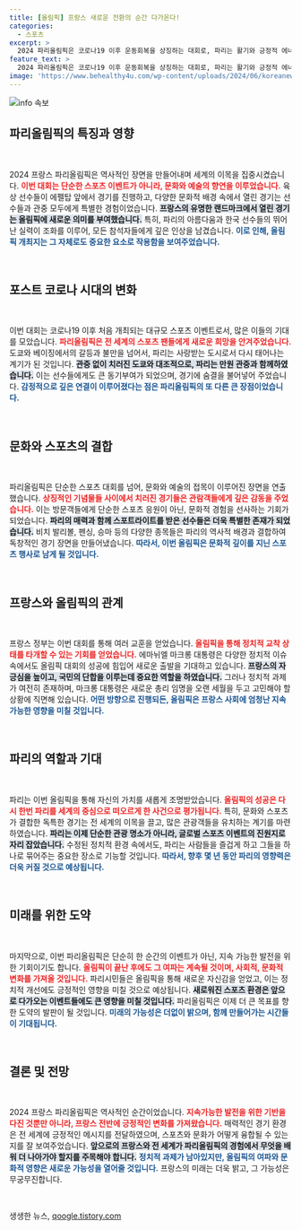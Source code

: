 ```yaml
---
title: [올림픽] 프랑스 새로운 전환의 순간 다가온다!
categories:
  - 스포츠
excerpt: >
  2024 파리올림픽은 코로나19 이후 운동회복을 상징하는 대회로, 파리는 활기와 긍정적 에너지를 불어넣었다. 하지만 마크롱 정부는 정치적 난제에 직면해 과제를 해결해야 한다. 클릭하여 자세한 내용을 확인하세요!
feature_text: >
  2024 파리올림픽은 코로나19 이후 운동회복을 상징하는 대회로, 파리는 활기와 긍정적 에너지를 불어넣었다. 하지만 마크롱 정부는 정치적 난제에 직면해 과제를 해결해야 한다. 클릭하여 자세한 내용을 확인하세요!
image: 'https://www.behealthy4u.com/wp-content/uploads/2024/06/koreanews.jpg'
---
```


<p><img src="https://www.behealthy4u.com/wp-content/uploads/2024/06/koreanews.jpg" alt="info 속보" /></p>

<h2 data-ke-size="size26">파리올림픽의 특징과 영향</h2>

<p data-ke-size="size16">&nbsp;</p>

<p>2024 프랑스 파리올림픽은 역사적인 장면을 만들어내며 세계의 이목을 집중시켰습니다. <b><span style="color: #ee2323;">이번 대회는 단순한 스포츠 이벤트가 아니라, 문화와 예술의 향연을 이루었습니다.</span></b> 육상 선수들이 에펠탑 앞에서 경기를 진행하고, 다양한 문화적 배경 속에서 열린 경기는 선수들과 관중 모두에게 특별한 경험이었습니다. <b><span style="background-color: #21538527;">프랑스의 유명한 랜드마크에서 열린 경기는 올림픽에 새로운 의미를 부여했습니다.</span></b> 특히, 파리의 아름다움과 한국 선수들의 뛰어난 실력이 조화를 이루어, 모든 참석자들에게 깊은 인상을 남겼습니다. <b><span style="color: #1a5490;">이로 인해, 올림픽 개최지는 그 자체로도 중요한 요소로 작용함을 보여주었습니다.</span></b></p>

<p data-ke-size="size16">&nbsp;</p>

<h2 data-ke-size="size26">포스트 코로나 시대의 변화</h2>

<p data-ke-size="size16">&nbsp;</p>

<p>이번 대회는 코로나19 이후 처음 개최되는 대규모 스포츠 이벤트로서, 많은 이들의 기대를 모았습니다. <b><span style="color: #ee2323;">파리올림픽은 전 세계의 스포츠 팬들에게 새로운 희망을 안겨주었습니다.</span></b> 도쿄와 베이징에서의 갈등과 불만을 넘어서, 파리는 사랑받는 도시로서 다시 태어나는 계기가 된 것입니다. <b><span style="background-color: #21538527;">관중 없이 치러진 도쿄와 대조적으로, 파리는 만원 관중과 함께하였습니다.</span></b> 이는 선수들에게도 큰 동기부여가 되었으며, 경기에 숨결을 불어넣어 주었습니다. <b><span style="color: #1a5490;">감정적으로 깊은 연결이 이루어졌다는 점은 파리올림픽의 또 다른 큰 장점이었습니다.</span></b></p>

<p data-ke-size="size16">&nbsp;</p>

<h2 data-ke-size="size26">문화와 스포츠의 결합</h2>

<p data-ke-size="size16">&nbsp;</p>

<p>파리올림픽은 단순한 스포츠 대회를 넘어, 문화와 예술의 접목이 이루어진 장면을 연출했습니다. <b><span style="color: #ee2323;">상징적인 기념물들 사이에서 치러진 경기들은 관람객들에게 깊은 감동을 주었습니다.</span></b> 이는 방문객들에게 단순한 스포츠 응원이 아닌, 문화적 경험을 선사하는 기회가 되었습니다. <b><span style="background-color: #21538527;">파리의 매력과 함께 스포트라이트를 받은 선수들은 더욱 특별한 존재가 되었습니다.</span></b> 비치 발리볼, 펜싱, 승마 등의 다양한 종목들은 파리의 역사적 배경과 결합하여 독창적인 경기 장면을 만들어냈습니다. <b><span style="color: #1a5490;">따라서, 이번 올림픽은 문화적 깊이를 지닌 스포츠 행사로 남게 될 것입니다.</span></b></p>

<p data-ke-size="size16">&nbsp;</p>

<h2 data-ke-size="size26">프랑스와 올림픽의 관계</h2>

<p data-ke-size="size16">&nbsp;</p>

<p>프랑스 정부는 이번 대회를 통해 여러 교훈을 얻었습니다. <b><span style="color: #ee2323;">올림픽을 통해 정치적 교착 상태를 타개할 수 있는 기회를 얻었습니다.</span></b> 에마뉘엘 마크롱 대통령은 다양한 정치적 이슈 속에서도 올림픽 대회의 성공에 힘입어 새로운 출발을 기대하고 있습니다. <b><span style="background-color: #21538527;">프랑스의 자긍심을 높이고, 국민의 단합을 이루는데 중요한 역할을 하였습니다.</span></b> 그러나 정치적 과제가 여전히 존재하며, 마크롱 대통령은 새로운 총리 임명을 오랜 세월을 두고 고민해야 할 상황에 직면해 있습니다. <b><span style="color: #1a5490;">어떤 방향으로 진행되든, 올림픽은 프랑스 사회에 엄청난 지속 가능한 영향을 미칠 것입니다.</span></b></p>

<p data-ke-size="size16">&nbsp;</p>

<h2 data-ke-size="size26">파리의 역할과 기대</h2>

<p data-ke-size="size16">&nbsp;</p>

<p>파리는 이번 올림픽을 통해 자신의 가치를 새롭게 조명받았습니다. <b><span style="color: #ee2323;">올림픽의 성공은 다시 한번 파리를 세계의 중심으로 떠오르게 한 사건으로 평가됩니다.</span></b> 특히, 문화와 스포츠가 결합한 독특한 경기는 전 세계의 이목을 끌고, 많은 관광객들을 유치하는 계기를 마련하였습니다. <b><span style="background-color: #21538527;">파리는 이제 단순한 관광 명소가 아니라, 글로벌 스포츠 이벤트의 진원지로 자리 잡았습니다.</span></b> 수정된 정치적 환경 속에서도, 파리는 사람들을 즐겁게 하고 그들을 하나로 묶어주는 중요한 장소로 기능할 것입니다. <b><span style="color: #1a5490;">따라서, 향후 몇 년 동안 파리의 영향력은 더욱 커질 것으로 예상됩니다.</span></b></p>

<p data-ke-size="size16">&nbsp;</p>

<h2 data-ke-size="size26">미래를 위한 도약</h2>

<p data-ke-size="size16">&nbsp;</p>

<p>마지막으로, 이번 파리올림픽은 단순히 한 순간의 이벤트가 아닌, 지속 가능한 발전을 위한 기회이기도 합니다. <b><span style="color: #ee2323;">올림픽이 끝난 후에도 그 여파는 계속될 것이며, 사회적, 문화적 변화를 가져올 것입니다.</span></b> 파리시민들은 올림픽을 통해 새로운 자신감을 얻었고, 이는 정치적 개선에도 긍정적인 영향을 미칠 것으로 예상됩니다. <b><span style="background-color: #21538527;">새로워진 스포츠 환경은 앞으로 다가오는 이벤트들에도 큰 영향을 미칠 것입니다.</span></b> 파리올림픽은 이제 더 큰 목표를 향한 도약의 발판이 될 것입니다. <b><span style="color: #1a5490;">미래의 가능성은 더없이 밝으며, 함께 만들어가는 시간들이 기대됩니다.</span></b></p>

<p data-ke-size="size16">&nbsp;</p>

<h2 data-ke-size="size26">결론 및 전망</h2>

<p data-ke-size="size16">&nbsp;</p>

<p>2024 프랑스 파리올림픽은 역사적인 순간이었습니다. <b><span style="color: #ee2323;">지속가능한 발전을 위한 기반을 다진 것뿐만 아니라, 프랑스 전반에 긍정적인 변화를 가져왔습니다.</span></b> 매력적인 경기 환경은 전 세계에 긍정적인 메시지를 전달하였으며, 스포츠와 문화가 어떻게 융합될 수 있는지를 잘 보여주었습니다. <b><span style="background-color: #21538527;">앞으로의 프랑스와 전 세계가 파리올림픽의 경험에서 무엇을 배워 더 나아가야 할지를 주목해야 합니다.</span></b> <b><span style="color: #1a5490;">정치적 과제가 남아있지만, 올림픽의 여파와 문화적 영향은 새로운 가능성을 열어줄 것입니다.</span></b> 프랑스의 미래는 더욱 밝고, 그 가능성은 무궁무진합니다. </p>

<p data-ke-size="size16">&nbsp;</p>
생생한 뉴스, <a href="https://qoogle.tistory.com" rel="dofollow">qoogle.tistory.com</a>


